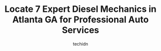---
layout: ampstory
image: https://images.unsplash.com/photo-1604755948429-a463f1d43c45?ixlib=rb-4.0.3&ixid=MnwxMjA3fDB8MHxwaG90by1wYWdlfHx8fGVufDB8fHx8&auto=format&fit=crop&w=640&h=853&q=80
author: techidn
featured: false
description: When it comes to maintaining and repairing your vehicle in Atlanta GA, USA, you deserve nothing but the best. Thats why the 7 best Diesel Mechanic in the area are here to offer their expert
title: Locate 7 Expert Diesel Mechanics in Atlanta GA for Professional Auto Services
cover:
   title: Locate 7 Expert Diesel Mechanics in Atlanta GA for Professional Auto Services
   subtitle: Rickpate
   background: https://images.unsplash.com/photo-1604755948429-a463f1d43c45?ixlib=rb-4.0.3&ixid=MnwxMjA3fDB8MHxwaG90by1wYWdlfHx8fGVufDB8fHx8&auto=format&fit=crop&w=640&h=853&q=80

pages: 
 - layout: thirds
   top: <h1>#1 Clark Truck Repair</h1>
   bottom: "<p>Experience VIP treatment for your truck at Clark Truck Repair. With exceptional service, theyre the top choice for truck repair. Youll feel like a valued customer as so</p>"
   background: https://www.knot35.com/toplist/wp-content/uploads/2023/06/best-diesel-mechanic-1-in-atlanta-ga-1685831767.jpeg
   backgroundblur: true
 - layout: thirds
   top: <h1>#2 W.W. Williams</h1>
   bottom: "<p>2849 Moreland Ave SE, Atlanta, GA 30315, United States</p>"
   background: https://www.knot35.com/toplist/wp-content/uploads/2023/06/best-diesel-mechanic-2-in-atlanta-ga-1685831767.jpeg
   cta:
      link: https://www.knot35.com/toplist/locate-7-expert-diesel-mechanics-in-atlanta-ga-for-professional-auto-services/
      text: Locate 7 Expert Diesel Mechanics in Atlanta GA for Professional Auto Services
 - layout: thirds
   top: <h1>#3 Dixons Mobile Mechanic Services</h1>
   bottom: "<p>2154 Lang Dr SW, Atlanta, GA 30315, United States</p>"
   background: https://www.knot35.com/toplist/wp-content/uploads/2023/06/best-diesel-mechanic-3-in-atlanta-ga-1685831768.png
   cta:
      link: https://www.knot35.com/toplist/locate-7-expert-diesel-mechanics-in-atlanta-ga-for-professional-auto-services/
      text: Locate 7 Expert Diesel Mechanics in Atlanta GA for Professional Auto Services
 - layout: thirds
   top: <h1>#4 Diesel Truck Techs</h1>
   bottom: "<p>2090 Jonesboro Rd SE, Atlanta, GA 30315, United States</p>"
   background: https://images.unsplash.com/photo-1527066579998-dbbae57f45ce?ixlib=rb-4.0.3&ixid=MnwxMjA3fDB8MHxwaG90by1wYWdlfHx8fGVufDB8fHx8&auto=format&fit=crop&w=640&h=853&q=80
   cta:
      link: https://www.knot35.com/toplist/locate-7-expert-diesel-mechanics-in-atlanta-ga-for-professional-auto-services/
      text: Locate 7 Expert Diesel Mechanics in Atlanta GA for Professional Auto Services
 - layout: thirds
   top: <h1>#5 Diesel Power Truck Repair</h1>
   bottom: "<p>1000 S River Industrial Blvd SE, Atlanta, GA 30315, United States</p>"
   background: https://images.unsplash.com/photo-1518640467707-6811f4a6ab73?ixlib=rb-4.0.3&ixid=MnwxMjA3fDB8MHxwaG90by1wYWdlfHx8fGVufDB8fHx8&auto=format&fit=crop&w=640&h=853&q=80
   cta:
      link: https://www.knot35.com/toplist/locate-7-expert-diesel-mechanics-in-atlanta-ga-for-professional-auto-services/
      text: Locate 7 Expert Diesel Mechanics in Atlanta GA for Professional Auto Services
 - layout: thirds
   top: <h1>#6 Diesels Auto and Truck Repair, LLC</h1>
   bottom: "<p>2300 Jonesboro Rd SE, Atlanta, GA 30315, United States</p>"
   background: https://images.unsplash.com/photo-1546497974-b213c9efb599?ixlib=rb-4.0.3&ixid=MnwxMjA3fDB8MHxwaG90by1wYWdlfHx8fGVufDB8fHx8&auto=format&fit=crop&w=640&h=853&q=80
   cta:
      link: https://www.knot35.com/toplist/locate-7-expert-diesel-mechanics-in-atlanta-ga-for-professional-auto-services/
      text: Locate 7 Expert Diesel Mechanics in Atlanta GA for Professional Auto Services
 - layout: thirds
   top: <h1>#7 Mobile Mechanic Atlanta</h1>
   bottom: "<p>3333 Piedmont Rd NE #2050, Atlanta, GA 30305, United States</p>"
   background: https://images.unsplash.com/photo-1632260260864-caf7fde5ec36?ixlib=rb-4.0.3&ixid=MnwxMjA3fDB8MHxwaG90by1wYWdlfHx8fGVufDB8fHx8&auto=format&fit=crop&w=640&h=853&q=80
   cta:
      link: https://www.knot35.com/toplist/locate-7-expert-diesel-mechanics-in-atlanta-ga-for-professional-auto-services/
      text: Locate 7 Expert Diesel Mechanics in Atlanta GA for Professional Auto Services
 - layout: thirds
   middle: Continue reading...
   background: https://images.unsplash.com/photo-1599422314077-f4dfdaa4cd09?ixlib=rb-4.0.3&ixid=MnwxMjA3fDB8MHxwaG90by1wYWdlfHx8fGVufDB8fHx8&auto=format&fit=crop&w=640&h=853&q=80
   cta:
      link: https://www.knot35.com/toplist/locate-7-expert-diesel-mechanics-in-atlanta-ga-for-professional-auto-services/
      text: Locate 7 Expert Diesel Mechanics in Atlanta GA for Professional Auto Services
      
---